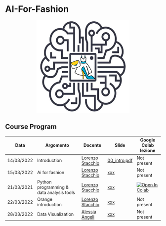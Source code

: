 # AI-For-Fashion

<p align="center">
  <img width="300" height="300" src="imgs/icon.png">
</p>

## Course Program


| Data  | Argomento | Docente | Slide| Google Colab lezione |
| ------------- | ------------- | ------------- |-----------------------------------------------------------------------------------------------------------------| ------------- |
| 14/03/2022  | Introduction | [Lorenzo Stacchio](https://www.unibo.it/sitoweb/lorenzo.stacchio2) | [00_intro.pdf](0_course_intro/00_intro.pdf)                                                   | Not present |
| 15/03/2022  | Ai for fashion | [Lorenzo Stacchio](https://www.unibo.it/sitoweb/lorenzo.stacchio2) | [xxx](xxx)                                                   | Not present |
| 21/03/2021  | Python programming & data analysis tools | [Lorenzo Stacchio](https://www.unibo.it/sitoweb/lorenzo.stacchio2) | [xxx](xxx)| [![Open In Colab](https://colab.research.google.com/assets/colab-badge.svg)](https://colab.research.google.com/drive/1K_i8PpMjk3zpTLIJUlCFaEAhRrmiCW37?usp=sharing) |
| 22/03/2022  | Orange introduction | [Lorenzo Stacchio](https://www.unibo.it/sitoweb/lorenzo.stacchio2) | [xxx](xxx)                                                   | Not present |
| 28/03/2022  | Data Visualization | [Alessia Angeli](https://www.unibo.it/sitoweb/alessia.angeli2) | [xxx](xxx)                                                   | Not present |
